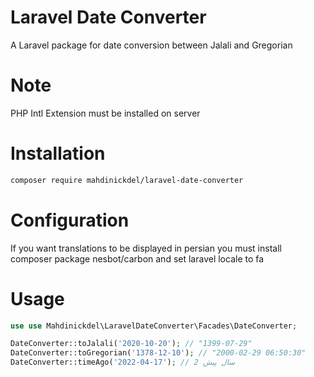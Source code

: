# Laravel Date Converter
A Laravel package for date conversion between Jalali and Gregorian

# Note
PHP Intl Extension must be installed on server

# Installation
```bash
composer require mahdinickdel/laravel-date-converter
```

# Configuration
If you want translations to be displayed in persian you must install composer package nesbot/carbon and set laravel locale to fa

# Usage
```php
use use Mahdinickdel\LaravelDateConverter\Facades\DateConverter;

DateConverter::toJalali('2020-10-20'); // "1399-07-29"
DateConverter::toGregorian('1378-12-10'); // "2000-02-29 06:50:30"
DateConverter::timeAgo('2022-04-17'); // 2 سال پیش
```

